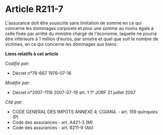 # Article R211-7

L'assurance doit être souscrite sans limitation de somme en ce qui concerne les dommages corporels et pour une somme au moins
égale à celle fixée par arrêté du ministre chargé de l'économie, laquelle ne pourra être inférieure à 1 million d'euros, par
sinistre et quel que soit le nombre de victimes, en ce qui concerne les dommages aux biens.

**Liens relatifs à cet article**

_Codifié par_:

  - Décret n°76-667 1976-07-16

_Modifié par_:

  - Décret n°2007-1118 2007-07-19 art. 1 1° JORF 21 juillet 2007

_Cité par_:

  - CODE GENERAL DES IMPOTS ANNEXE 4, CGIAN4. - art. 159 quinquies (P)
  - Code des assurances - art. A421-3 (M)
  - Code des assurances - art. R211-9 (Ab)
